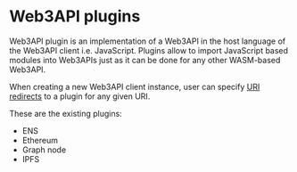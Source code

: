 # Web3API plugins

Web3API plugin is an implementation of a Web3API in the host language of the Web3API client i.e. JavaScript.
Plugins allow to import JavaScript based modules into Web3APIs just as it can be done for any other WASM-based Web3API.

When creating a new Web3API client instance, user can specify [URI redirects](Web3API_Client.md#uri-resolution-algorithm) to a plugin for any given URI.

These are the existing plugins:

- ENS
- Ethereum
- Graph node
- IPFS

